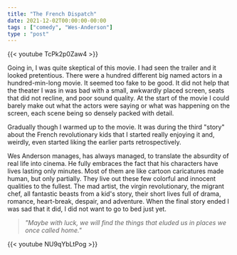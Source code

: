 ```yaml
---
title: "The French Dispatch"
date: 2021-12-02T00:00:00-00:00
tags : ["comedy", "Wes-Anderson"]
type : "post"
---
```


{{< youtube TcPk2p0Zaw4 >}}

Going in, I was quite skeptical of this movie. I had seen the trailer and it looked pretentious. There were a hundred different big named actors in a hundred-min-long movie. It seemed too fake to be good. It did not help that the theater I was in was bad with a small, awkwardly placed screen, seats that did not recline, and poor sound quality. At the start of the movie I could barely make out what the actors were saying or what was happening on the screen, each scene being so densely packed with detail. 

Gradually though I warmed up to the movie. It was during the third "story" about the French revolutionary kids that I started really enjoying it and, weirdly, even started liking the earlier parts retrospectively. 

Wes Anderson manages, has always managed, to translate the absurdity of real life into cinema. He fully embraces the fact that his characters have lives lasting only minutes. Most of them are like cartoon caricatures made human, but only partially. They live out these few colorful and innocent qualities to the fullest. The mad artist, the virgin revolutionary, the migrant chef, all fantastic beasts from a kid's story, their short lives full of drama, romance, heart-break, despair, and adventure. When the final story ended I was sad that it did, I did not want to go to bed just yet. 

> *"Maybe with luck, we will find the things that eluded us in places we once called home."*

{{< youtube NU9qYbLtPog >}}